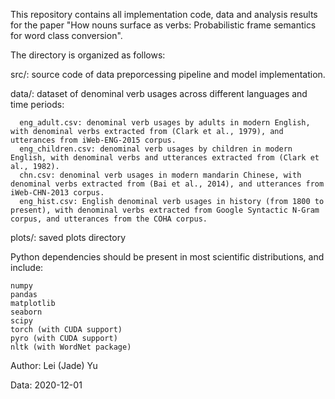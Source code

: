This repository contains all implementation code, data and analysis results for the paper "How nouns surface as verbs: Probabilistic frame semantics for word class conversion".

The directory is organized as follows:

  src/: source code of data preporcessing pipeline and model implementation.
  
  data/: dataset of denominal verb usages across different languages and time periods:
  
      eng_adult.csv: denominal verb usages by adults in modern English, with denominal verbs extracted from (Clark et al., 1979), and utterances from iWeb-ENG-2015 corpus.
      eng_children.csv: denominal verb usages by children in modern English, with denominal verbs and utterances extracted from (Clark et al., 1982).
      chn.csv: denominal verb usages in modern mandarin Chinese, with denominal verbs extracted from (Bai et al., 2014), and utterances from iWeb-CHN-2013 corpus.
      eng_hist.csv: English denominal verb usages in history (from 1800 to present), with denominal verbs extracted from Google Syntactic N-Gram corpus, and utterances from the COHA corpus.     
  
  plots/: saved plots directory
  
  Python dependencies should be present in most scientific distributions, and
include:

    numpy
    pandas
    matplotlib
    seaborn
    scipy
    torch (with CUDA support)
    pyro (with CUDA support)
    nltk (with WordNet package)

Author: Lei (Jade) Yu

Data: 2020-12-01
